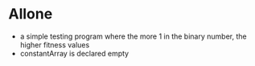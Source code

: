 # Allone

* a simple testing program where the more 1 in the binary number, the higher fitness values
* constantArray is declared empty